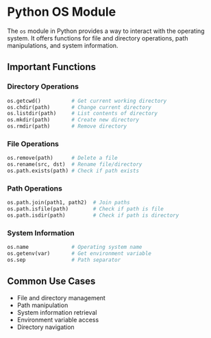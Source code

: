 # Python OS Module

The `os` module in Python provides a way to interact with the operating system. It offers functions for file and directory operations, path manipulations, and system information.

## Important Functions

### Directory Operations
```python
os.getcwd()          # Get current working directory
os.chdir(path)       # Change current directory
os.listdir(path)     # List contents of directory
os.mkdir(path)       # Create new directory
os.rmdir(path)       # Remove directory
```

### File Operations
```python
os.remove(path)      # Delete a file
os.rename(src, dst)  # Rename file/directory
os.path.exists(path) # Check if path exists
```

### Path Operations
```python
os.path.join(path1, path2)  # Join paths
os.path.isfile(path)        # Check if path is file
os.path.isdir(path)         # Check if path is directory
```

### System Information
```python
os.name              # Operating system name
os.getenv(var)       # Get environment variable
os.sep               # Path separator
```

## Common Use Cases
- File and directory management
- Path manipulation
- System information retrieval
- Environment variable access
- Directory navigation 
